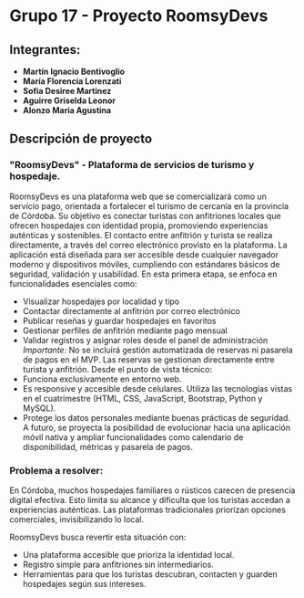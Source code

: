 # Grupo 17 - Proyecto RoomsyDevs

## Integrantes:
- **Martín Ignacio Bentivoglio** 
- **María Florencia Lorenzati**
- **Sofia Desiree Martinez**
- **Aguirre Griselda Leonor**
- **Alonzo Maria Agustina**

## Descripción de proyecto
### "RoomsyDevs" - Plataforma de servicios de turismo y hospedaje.
RoomsyDevs es una plataforma web que se comercializará como un servicio pago, orientada a fortalecer el turismo de cercanía en la provincia de Córdoba. Su objetivo es conectar turistas con anfitriones locales que ofrecen hospedajes con identidad propia, promoviendo experiencias auténticas y sostenibles.
El contacto entre anfitrión y turista se realiza directamente, a través del correo electrónico provisto en la plataforma.
La aplicación está diseñada para ser accesible desde cualquier navegador moderno y dispositivos móviles, cumpliendo con estándares básicos de seguridad, validación y usabilidad. En esta primera etapa, se enfoca en funcionalidades esenciales como:
- Visualizar hospedajes por localidad y tipo
- Contactar directamente al anfitrión por correo electrónico
- Publicar reseñas y guardar hospedajes en favoritos
- Gestionar perfiles de anfitrión mediante pago mensual
- Validar registros y asignar roles desde el panel de administración
_Importante:_ No se incluirá gestión automatizada de reservas ni pasarela de pagos en el MVP. Las reservas se gestionan directamente entre turista y anfitrión.
Desde el punto de vista técnico:
- Funciona exclusivamente en entorno web.
- Es responsive y accesible desde celulares.
Utiliza las tecnologías vistas en el cuatrimestre (HTML, CSS, JavaScript, Bootstrap, Python y MySQL).
- Protege los datos personales mediante buenas prácticas de seguridad.
A futuro, se proyecta la posibilidad de evolucionar hacia una aplicación móvil nativa y ampliar funcionalidades como calendario de disponibilidad, métricas y pasarela de pagos.

### Problema a resolver:
En Córdoba, muchos hospedajes familiares o rústicos carecen de presencia digital efectiva. Esto limita su alcance y dificulta que los turistas accedan a experiencias auténticas. Las plataformas tradicionales priorizan opciones comerciales, invisibilizando lo local.

RoomsyDevs busca revertir esta situación con:

- Una plataforma accesible que prioriza la identidad local.
- Registro simple para anfitriones sin intermediarios.
- Herramientas para que los turistas descubran, contacten y guarden hospedajes según sus intereses.
